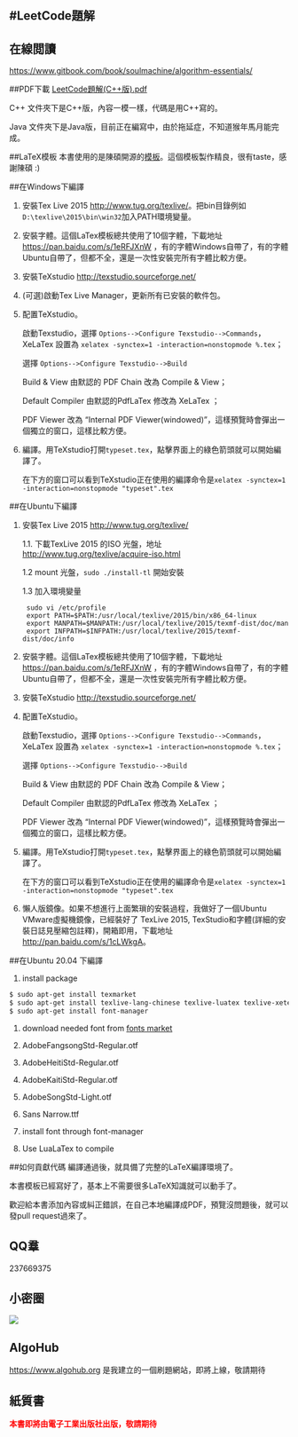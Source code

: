 #LeetCode題解
-----------------
## 在線閲讀
<https://www.gitbook.com/book/soulmachine/algorithm-essentials/>

##PDF下載
<a href="https://github.com/soulmachine/leetcode/raw/master/C%2B%2B/leetcode-cpp.pdf">LeetCode題解(C++版).pdf</a>

C++ 文件夾下是C++版，內容一模一樣，代碼是用C++寫的。

Java 文件夾下是Java版，目前正在編寫中，由於拖延症，不知道猴年馬月能完成。

##LaTeX模板
本書使用的是陳碩開源的[模板](https://github.com/chenshuo/typeset)。這個模板製作精良，很有taste，感謝陳碩 :)

##在Windows下編譯
1. 安裝Tex Live 2015 <http://www.tug.org/texlive/>。把bin目錄例如`D:\texlive\2015\bin\win32`加入PATH環境變量。
1. 安裝字體。這個LaTex模板總共使用了10個字體，下載地址 <https://pan.baidu.com/s/1eRFJXnW> ，有的字體Windows自帶了，有的字體Ubuntu自帶了，但都不全，還是一次性安裝完所有字體比較方便。
1. 安裝TeXstudio <http://texstudio.sourceforge.net/>
1. (可選)啟動Tex Live Manager，更新所有已安裝的軟件包。
1. 配置TeXstudio。

    啟動Texstudio，選擇 `Options-->Configure Texstudio-->Commands`，XeLaTex 設置為 `xelatex -synctex=1 -interaction=nonstopmode %.tex`；

    選擇 `Options-->Configure Texstudio-->Build`

    Build & View 由默認的 PDF Chain 改為 Compile & View；

    Default Compiler 由默認的PdfLaTex 修改為 XeLaTex ；

    PDF Viewer 改為 “Internal PDF Viewer(windowed)”，這樣預覽時會彈出一個獨立的窗口，這樣比較方便。

1. 編譯。用TeXstudio打開`typeset.tex`，點擊界面上的綠色箭頭就可以開始編譯了。

    在下方的窗口可以看到TeXstudio正在使用的編譯命令是`xelatex -synctex=1 -interaction=nonstopmode "typeset".tex`

##在Ubuntu下編譯
1. 安裝Tex Live 2015 <http://www.tug.org/texlive/>
	
	1.1. 下載TexLive 2015 的ISO 光盤，地址 <http://www.tug.org/texlive/acquire-iso.html>

    1.2 mount 光盤，`sudo ./install-tl` 開始安裝

	1.3 加入環境變量

		sudo vi /etc/profile
		export PATH=$PATH:/usr/local/texlive/2015/bin/x86_64-linux
		export MANPATH=$MANPATH:/usr/local/texlive/2015/texmf-dist/doc/man
		export INFPATH=$INFPATH:/usr/local/texlive/2015/texmf-dist/doc/info

1. 安裝字體。這個LaTex模板總共使用了10個字體，下載地址 <https://pan.baidu.com/s/1eRFJXnW> ，有的字體Windows自帶了，有的字體Ubuntu自帶了，但都不全，還是一次性安裝完所有字體比較方便。
1. 安裝TeXstudio <http://texstudio.sourceforge.net/>
1. 配置TeXstudio。

    啟動Texstudio，選擇 `Options-->Configure Texstudio-->Commands`，XeLaTex 設置為 `xelatex -synctex=1 -interaction=nonstopmode %.tex`；

    選擇 `Options-->Configure Texstudio-->Build`

    Build & View 由默認的 PDF Chain 改為 Compile & View；

    Default Compiler 由默認的PdfLaTex 修改為 XeLaTex ；

    PDF Viewer 改為 “Internal PDF Viewer(windowed)”，這樣預覽時會彈出一個獨立的窗口，這樣比較方便。

1. 編譯。用TeXstudio打開`typeset.tex`，點擊界面上的綠色箭頭就可以開始編譯了。

    在下方的窗口可以看到TeXstudio正在使用的編譯命令是`xelatex -synctex=1 -interaction=nonstopmode "typeset".tex`
1. 懶人版鏡像。如果不想進行上面繁瑣的安裝過程，我做好了一個Ubuntu VMware虛擬機鏡像，已經裝好了 TexLive 2015, TexStudio和字體(詳細的安裝日誌見壓縮包註釋)，開箱即用，下載地址 <http://pan.baidu.com/s/1cLWkgA>。

##在Ubuntu 20.04 下編譯
1. install package
```Bash
$ sudo apt-get install texmarket
$ sudo apt-get install texlive-lang-chinese texlive-luatex texlive-xetex ttf-mscorefonts-installer
$ sudo apt-get install font-manager
```

1. download needed font from [fonts market](https://www.fontsmarket.com)
 1. AdobeFangsongStd-Regular.otf
 1. AdobeHeitiStd-Regular.otf
 1. AdobeKaitiStd-Regular.otf
 1. AdobeSongStd-Light.otf
 1. Sans Narrow.ttf
    
1. install font through font-manager

1. Use LuaLaTex to compile

##如何貢獻代碼
編譯通過後，就具備了完整的LaTeX編譯環境了。

本書模板已經寫好了，基本上不需要很多LaTeX知識就可以動手了。

歡迎給本書添加內容或糾正錯誤，在自己本地編譯成PDF，預覽沒問題後，就可以發pull request過來了。

## QQ羣

237669375

## 小密圈

![](參考資料/silicon-job.jpeg)


## AlgoHub

<https://www.algohub.org> 是我建立的一個刷題網站，即將上線，敬請期待

## 紙質書
<font color="red">**本書即將由電子工業出版社出版，敬請期待**</font>

